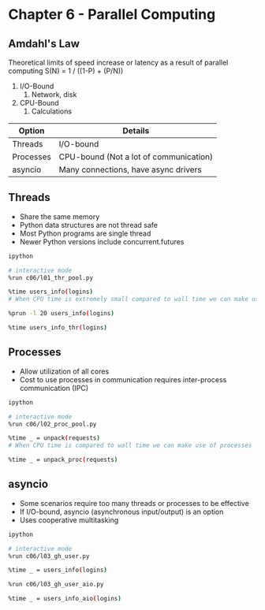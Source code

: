 # Chapter 6 - Parallel Computing

## Amdahl's Law

Theoretical limits of speed increase or latency as a result of parallel computing
S(N) = 1 / ((1-P) + (P/N))

1. I/O-Bound
   1. Network, disk
2. CPU-Bound
   1. Calculations

| Option    | Details                                |
| --------- | -------------------------------------- |
| Threads   | I/O-bound                              |
| Processes | CPU-bound (Not a lot of communication) |
| asyncio   | Many connections, have async drivers   |

## Threads

- Share the same memory
- Python data structures are not thread safe
- Most Python programs are single thread
- Newer Python versions include concurrent.futures

```bash
ipython

# interactive mode
%run c06/l01_thr_pool.py

%time users_info(logins)
# When CPU time is extremely small compared to wall time we can make use of threads

%prun -l 20 users_info(logins)

%time users_info_thr(logins)
```

## Processes

- Allow utilization of all cores
- Cost to use processes in communication requires inter-process communication (IPC)

```bash
ipython

# interactive mode
%run c06/l02_proc_pool.py

%time _ = unpack(requests)
# When CPU time is compared to wall time we can make use of processes

%time _ = unpack_proc(requests)
```

## asyncio

- Some scenarios require too many threads or processes to be effective
- If I/O-bound, asyncio (asynchronous input/output) is an option
- Uses cooperative multitasking

```bash
ipython

# interactive mode
%run c06/l03_gh_user.py

%time _ = users_info(logins)

%run c06/l03_gh_user_aio.py

%time _ = users_info_aio(logins)
```
